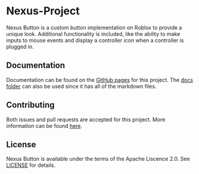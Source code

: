 # Nexus-Project
Nexus Button is a custom button implementation on Roblox
to provide a unique look. Additional functionality is included,
like the ability to make inputs to mouse events and display
a controller icon when a controller is plugged in.

## Documentation
Documentation can be found on the [GitHub pages](https://thenexusavenger.github.io/Nexus-Button)
for this project. The [docs folder](docs) can also be used since it has all
of the markdown files.

## Contributing
Both issues and pull requests are accepted for this project.
More information can be found [here](docs/contributing.md).

## License
Nexus Button is available under the terms of the Apache 
Liscence 2.0. See [LICENSE](LICENSE) for details.